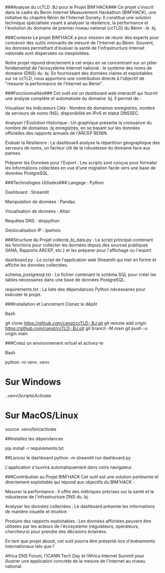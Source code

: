 ###Analyse du ccTLD .BJ pour le Projet BIM'HACK###
Ce projet s'inscrit dans le cadre du Benin Internet Measurement Hackathon (BIM’HACK), une initiative du chapitre Bénin de l'Internet Society. Il constitue une solution technique spécialisée visant à analyser la résilience, la performance et l'évolution du domaine de premier niveau national (ccTLD) du Bénin : le .bj.

###Contexte
Le projet BIM'HACK a pour mission de réunir des experts pour concevoir des outils innovants de mesure de l'Internet au Bénin. Souvent, les données permettant d'évaluer la santé de l'infrastructure Internet nationale sont dispersées ou inexploitées.

Notre projet répond directement à cet enjeu en se concentrant sur un pilier fondamental de l'écosystème Internet national : le système des noms de domaine (DNS) du .bj. En fournissant des données claires et exploitables sur ce ccTLD, nous apportons une contribution directe à l'objectif de "mesurer la performance de l’Internet au Bénin".

###Fonctionnalités###
Cet outil est un dashboard web interactif qui fournit une analyse complète et automatisée du domaine .bj. Il permet de :

Visualiser les Indicateurs Clés : Nombre de domaines enregistrés, nombre de serveurs de noms (NS), disponibilité en IPv6 et statut DNSSEC.

Analyser l'Évolution Historique : Un graphique présente la croissance du nombre de domaines .bj enregistrés, en se basant sur les données officielles des rapports annuels de l'ARCEP BENIN.

Évaluer la Résilience : Le dashboard analyse la répartition géographique des serveurs de noms, un facteur clé de la robustesse du domaine face aux pannes.

Préparer les Données pour l'Export : Les scripts sont conçus pour formater les informations collectées en vue d'une migration facile vers une base de données PostgreSQL.

###Technologies Utilisées###
Langage : Python

Dashboard : Streamlit

Manipulation de données : Pandas

Visualisation de données : Altair

Requêtes DNS : dnspython

Géolocalisation IP : ipwhois

###Structure du Projet
collecte_bj_data.py : Le script principal contenant les fonctions pour collecter les données depuis des sources publiques (IANA, Rapports ARCEP, etc.) et les préparer pour l'affichage ou l'export.

dashboard.py : Le script de l'application web Streamlit qui met en forme et affiche les données collectées.

schema_postgresql.txt : Le fichier contenant le schéma SQL pour créer les tables nécessaires dans une base de données PostgreSQL.

requirements.txt : La liste des dépendances Python nécessaires pour exécuter le projet.

###Installation et Lancement
Clonez le dépôt

Bash

git clone https://github.com/canst/ccTLD-.BJ.git
git remote add origin https://github.com/canst/ccTLD-.BJ.git
git branch -M main
git push -u origin main

###Créez un environnement virtuel et activez-le

Bash

python -m venv .venv
# Sur Windows
.\.venv\Scripts\Activate
# Sur MacOS/Linux
source .venv/bin/activate

##Installez les dépendances

pip install -r requirements.txt

##Lancez le dashboard
python -m streamlit run dashboard.py

L'application s'ouvrira automatiquement dans votre navigateur.

###Contribution au Projet BIM'HACK
Cet outil est une solution pertinente et directement exploitable qui répond aux objectifs du BIM'HACK :

Mesurer la performance : Il offre des métriques précises sur la santé et la robustesse de l'infrastructure DNS du .bj.

Analyser les données collectées : Le dashboard présente les informations de manière visuelle et intuitive.

Produire des rapports exploitables : Les données affichées peuvent être utilisées par les acteurs de l'écosystème (régulateurs, opérateurs, chercheurs) pour prendre des décisions éclairées.

En tant que projet abouti, cet outil pourra être présenté lors d'événements internationaux tels que l’

Africa DNS Forum, l’ICANN Tech Day et l’Africa Internet Summit pour illustrer une application concrète de la mesure de l'Internet au niveau national.